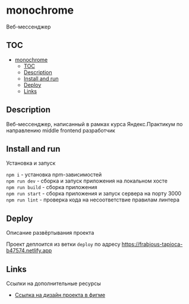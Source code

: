 # monochrome
Веб-мессенджер

## TOC
- [monochrome](#monochrome)
    - [TOC](#toc)
    - [Description](#description)
    - [Install and run](#install-and-run)
    - [Deploy](#deploy)
    - [Links](#links)

## Description

Веб-мессенджер, написанный в рамках курса Яндекс.Практикум по направлению middle frontend разработчик

## Install and run

Установка и запуск

`npm i` - установка npm-зависимостей  
`npm run dev` - сборка и запуск приложения на локальном хосте  
`npm run build` - сборка приложения  
`npm run start` - сборка приложения и запуск сервера на порту 3000  
`npm run lint` - проверка кода на несоответствие правилам линтера

## Deploy

Описание развёртывания проекта

Проект деплоится из ветки `deploy` по адресу https://frabjous-tapioca-b47574.netlify.app

## Links

Ссылки на дополнительные ресурсы

- [Ссылка на дизайн проекта в фигме](https://www.figma.com/file/vXRdFEvf3bDFvLply2dop5/Monochrome?node-id=0%3A1&t=8bpdRNhPdNMlWkmA-1)
